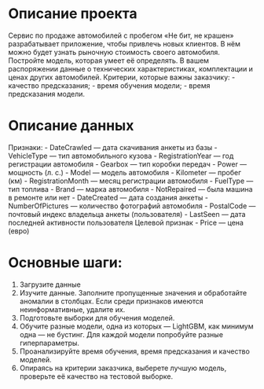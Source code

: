 # Описание проекта
Сервис по продаже автомобилей с пробегом «Не бит, не крашен» разрабатывает приложение, чтобы привлечь новых клиентов. В нём можно будет узнать рыночную стоимость своего автомобиля.
Постройте модель, которая умеет её определять. В вашем распоряжении данные о технических характеристиках, комплектации и ценах других автомобилей.
Критерии, которые важны заказчику:
	- качество предсказания;
	- время обучения модели;
	- время предсказания модели.

# Описание данных
Признаки:
	- DateCrawled — дата скачивания анкеты из базы
	- VehicleType — тип автомобильного кузова
	- RegistrationYear — год регистрации автомобиля
	- Gearbox — тип коробки передач
	- Power — мощность (л. с.)
	- Model — модель автомобиля
	- Kilometer — пробег (км)
	- RegistrationMonth — месяц регистрации автомобиля
	- FuelType — тип топлива
	- Brand — марка автомобиля
	- NotRepaired — была машина в ремонте или нет
	- DateCreated — дата создания анкеты
	- NumberOfPictures — количество фотографий автомобиля
	- PostalCode — почтовый индекс владельца анкеты (пользователя)
	- LastSeen — дата последней активности пользователя
Целевой признак
	- Price — цена (евро)

# Основные шаги:
1. Загрузите данные
2. Изучите данные. Заполните пропущенные значения и обработайте аномалии в столбцах. Если среди признаков имеются неинформативные, удалите их.
3. Подготовьте выборки для обучения моделей.
4. Обучите разные модели, одна из которых — LightGBM, как минимум одна — не бустинг. Для каждой модели попробуйте разные гиперпараметры.
5. Проанализируйте время обучения, время предсказания и качество моделей.
6. Опираясь на критерии заказчика, выберете лучшую модель, проверьте её качество на тестовой выборке.